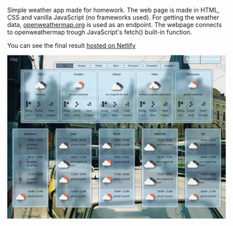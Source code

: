 Simple weather app made for homework.
The web page is made in HTML, CSS and vanilla JavaScript (no frameworks used).
For getting the weather data, [openweathermap.org](https://openweathermap.org/) is used as an endpoint. The webpage connects to openweathermap trough JavaScript's fetch() built-in function.

You can see the final result [hosted on Netlify](https://aciuc-weather.netlify.app)

![screenshot](screenshots/Screenshot_01.jpg)
